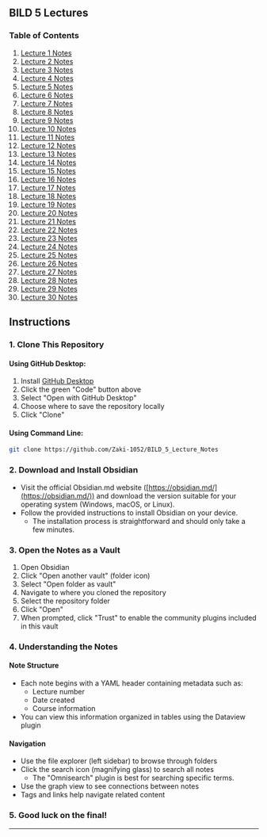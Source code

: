 ## BILD 5 Lectures

### Table of Contents

1. [Lecture 1 Notes](BILD_5_LE_1.md)
2. [Lecture 2 Notes](BILD_5_LE_2.md)
3. [Lecture 3 Notes](BILD_5_LE_3.md)
4. [Lecture 4 Notes](BILD_5_LE_4.md)
5. [Lecture 5 Notes](BILD_5_LE_5.md)
6. [Lecture 6 Notes](BILD_5_LE_6.md)
7. [Lecture 7 Notes](BILD_5_LE_7.md)
8. [Lecture 8 Notes](BILD_5_LE_8.md)
9. [Lecture 9 Notes](BILD_5_LE_9.md)
10. [Lecture 10 Notes](BILD_5_LE_10.md)
11. [Lecture 11 Notes](BILD_5_LE_11.md)
12. [Lecture 12 Notes](BILD_5_LE_12.md)
13. [Lecture 13 Notes](BILD_5_LE_13.md)
14. [Lecture 14 Notes](BILD_5_LE_14.md)
15. [Lecture 15 Notes](BILD_5_LE_15.md)
16. [Lecture 16 Notes](BILD_5_LE_17.md)
17. [Lecture 17 Notes](BILD_5_LE_17.md)
18. [Lecture 18 Notes](BILD_5_LE_18.md)
19. [Lecture 19 Notes](BILD_5_LE_19.md)
20. [Lecture 20 Notes](BILD_5_LE_20.md)
21. [Lecture 21 Notes](BILD_5_LE_21.md)
22. [Lecture 22 Notes](BILD_5_LE_22.md)
23. [Lecture 23 Notes](BILD_5_LE_23.md)
24. [Lecture 24 Notes](BILD_5_LE_24.md)
25. [Lecture 25 Notes](BILD_5_LE_25.md)
26. [Lecture 26 Notes](BILD_5_LE_26.md)
27. [Lecture 27 Notes](BILD_5_LE_27.md)
28. [Lecture 28 Notes](BILD_5_LE_28.md)
29. [Lecture 29 Notes](BILD_5_LE_29.md)
30. [Lecture 30 Notes](BILD_5_LE_30.md)

## Instructions
### 1. Clone This Repository
#### Using GitHub Desktop:
1. Install [GitHub Desktop](https://desktop.github.com/)
2. Click the green "Code" button above
3. Select "Open with GitHub Desktop"
4. Choose where to save the repository locally
5. Click "Clone"
#### Using Command Line:
```bash
git clone https://github.com/Zaki-1052/BILD_5_Lecture_Notes
```
### 2. Download and Install Obsidian
- Visit the official Obsidian.md website ([https://obsidian.md/](https://obsidian.md/)) and download the version suitable for your operating system (Windows, macOS, or Linux).
- Follow the provided instructions to install Obsidian on your device. 
	- The installation process is straightforward and should only take a few minutes.
### 3. Open the Notes as a Vault
1. Open Obsidian
2. Click "Open another vault" (folder icon)
3. Select "Open folder as vault"
4. Navigate to where you cloned the repository
5. Select the repository folder
6. Click "Open"
7. When prompted, click "Trust" to enable the community plugins included in this vault
### 4. Understanding the Notes
#### Note Structure
- Each note begins with a YAML header containing metadata such as:
    - Lecture number
    - Date created
    - Course information
- You can view this information organized in tables using the Dataview plugin
#### Navigation
- Use the file explorer (left sidebar) to browse through folders
- Click the search icon (magnifying glass) to search all notes
	- The "Omnisearch" plugin is best for searching specific terms.
- Use the graph view to see connections between notes
- Tags and links help navigate related content
### 5. Good luck on the final!
---
